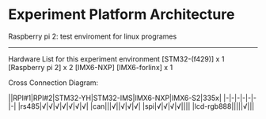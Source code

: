 Experiment Platform Architecture
===

Raspberry pi 2: test enviroment for linux programes


---
Hardware List for this experiment environment
[STM32-(f429)] x 1
[Raspberry pi 2] x 2
[IMX6-NXP]
[IMX6-forlinx] x 1

Cross Connection Diagram:

||RPI#1|RPI#2|STM32-YH|STM32-IMS|IMX6-NXP|IMX6-S2|335x|
|-|-|-|-|-|-|-|
|rs485|√|√|√|√|√|√|√|
|can|||√||√|√|√|
|spi|√|√|√|√||||
|lcd-rgb888|||||√|||
